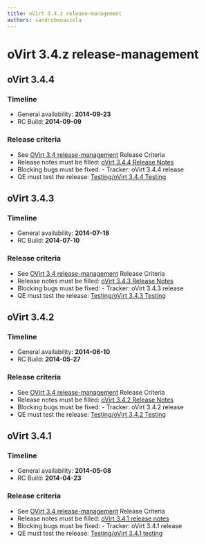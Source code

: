 ```yaml
---
title: oVirt 3.4.z release-management
authors: sandrobonazzola
---
```


# oVirt 3.4.z release-management

## oVirt 3.4.4

### Timeline

*   General availability: **2014-09-23**
*   RC Build: **2014-09-09**

### Release criteria

*   See [OVirt 3.4 release-management](/develop/release-management/releases/3.4/release-management.html) Release Criteria
*   Release notes must be filled: [oVirt 3.4.4 Release Notes](/develop/release-management/releases/3.4.4/)
*   Blocking bugs must be fixed:  - Tracker: oVirt 3.4.4 release
*   QE must test the release: [Testing/oVirt 3.4.4 Testing](/develop/release-management/releases/3.4.4/testing/)

## oVirt 3.4.3

### Timeline

*   General availability: **2014-07-18**
*   RC Build: **2014-07-10**

### Release criteria

*   See [OVirt 3.4 release-management](/develop/release-management/releases/3.4/release-management.html) Release Criteria
*   Release notes must be filled: [oVirt 3.4.3 Release Notes](/develop/release-management/releases/3.4.3/)
*   Blocking bugs must be fixed:  - Tracker: oVirt 3.4.3 release
*   QE must test the release: [Testing/oVirt 3.4.3 Testing](/develop/release-management/releases/3.4.3/testing/)

## oVirt 3.4.2

### Timeline

*   General availability: **2014-06-10**
*   RC Build: **2014-05-27**

### Release criteria

*   See [OVirt 3.4 release-management](/develop/release-management/releases/3.4/release-management.html) Release Criteria
*   Release notes must be filled: [oVirt 3.4.2 Release Notes](/develop/release-management/releases/3.4.2/)
*   Blocking bugs must be fixed:  - Tracker: oVirt 3.4.2 release
*   QE must test the release: [Testing/oVirt 3.4.2 Testing](/develop/release-management/releases/3.4.2/testing/)

## oVirt 3.4.1

### Timeline

*   General availability: **2014-05-08**
*   RC Build: **2014-04-23**

### Release criteria

*   See [OVirt 3.4 release-management](/develop/release-management/releases/3.4/release-management.html) Release Criteria
*   Release notes must be filled: [oVirt 3.4.1 release notes](/develop/release-management/releases/3.4.1/)
*   Blocking bugs must be fixed:  - Tracker: oVirt 3.4.1 release
*   QE must test the release: [Testing/oVirt 3.4.1 testing](/develop/release-management/releases/3.4.1/testing/)
